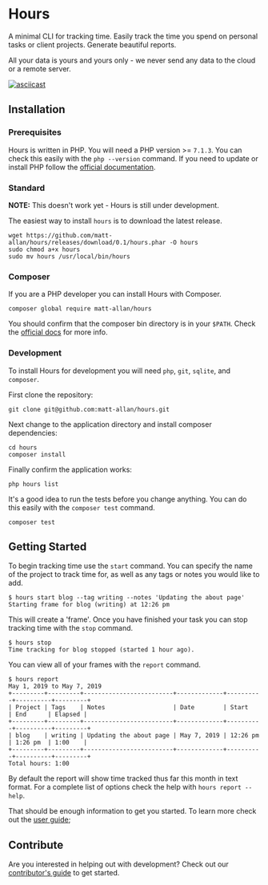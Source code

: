 # Hours

A minimal CLI for tracking time.  Easily track the time you spend on personal tasks or client projects.  Generate beautiful reports.

All your data is yours and yours only - we never send any data to the cloud or a remote server.

[![asciicast](https://asciinema.org/a/245508.svg)](https://asciinema.org/a/245508)

## Installation

### Prerequisites

Hours is written in PHP.  You will need a PHP version >= `7.1.3`.  You can check this easily with the `php --version` command.  If you need to update or install PHP follow the [official documentation](https://www.php.net/manual/en/install.php).

### Standard

**NOTE:** This doesn't work yet - Hours is still under development.

The easiest way to install `hours` is to download the latest release.

```console
wget https://github.com/matt-allan/hours/releases/download/0.1/hours.phar -O hours
sudo chmod a+x hours
sudo mv hours /usr/local/bin/hours
```

### Composer

If you are a PHP developer you can install Hours with Composer.

```console
composer global require matt-allan/hours
```

You should confirm that the composer bin directory is in your `$PATH`.  Check the [official docs](https://getcomposer.org/doc/03-cli.md#global) for more info.

### Development

To install Hours for development you will need `php`, `git`, `sqlite`, and `composer`.

First clone the repository:

```console
git clone git@github.com:matt-allan/hours.git
```

Next change to the application directory and install composer dependencies:

```console
cd hours
composer install
```

Finally confirm the application works:

```console
php hours list
```

It's a good idea to run the tests before you change anything.  You can do this easily with the `composer test` command.

```console
composer test
```

## Getting Started

To begin tracking time use the `start` command.  You can specify the name of the project to track time for, as well as any tags or notes you would like to add.

```console
$ hours start blog --tag writing --notes 'Updating the about page'
Starting frame for blog (writing) at 12:26 pm
```

This will create a 'frame'.  Once you have finished your task you can stop tracking time with the `stop` command.

```console
$ hours stop                                                      
Time tracking for blog stopped (started 1 hour ago).
```

You can view all of your frames with the `report` command.

```console
$ hours report                                      
May 1, 2019 to May 7, 2019
+---------+---------+-------------------------+-------------+----------+----------+---------+
| Project | Tags    | Notes                   | Date        | Start    | End      | Elapsed |
+---------+---------+-------------------------+-------------+----------+----------+---------+
| blog    | writing | Updating the about page | May 7, 2019 | 12:26 pm | 1:26 pm  | 1:00    |
+---------+---------+-------------------------+-------------+----------+----------+---------+
Total hours: 1:00
```

By default the report will show time tracked thus far this month in text format.  For a complete list of options check the help with `hours report --help`.

That should be enough information to get you started.  To learn more check out the [user guide](./docs);

## Contribute

Are you interested in helping out with development?  Check out our [contributor's guide](./.github/CONTRIBUTING.md) to get started.

